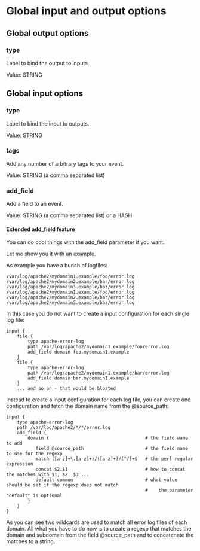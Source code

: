 # Global input and output options

## Global output options

### type

Label to bind the output to inputs.

Value: STRING

## Global input options

### type

Label to bind the input to outputs.

Value: STRING

### tags

Add any number of arbitrary tags to your event.

Value: STRING (a comma separated list)

### add_field

Add a field to an event.

Value: STRING (a comma separated list) or a HASH

#### Extended add_field feature

You can do cool things with the add_field parameter if you want.

Let me show you it with an example.

As example you have a bunch of logfiles:

    /var/log/apache2/mydomain1.example/foo/error.log
    /var/log/apache2/mydomain2.example/bar/error.log
    /var/log/apache2/mydomain3.example/baz/error.log
    /var/log/apache2/mydomain1.example/foo/error.log
    /var/log/apache2/mydomain2.example/bar/error.log
    /var/log/apache2/mydomain3.example/baz/error.log

In this case you do not want to create a input configuration for each single log file:

    input {
        file {
            type apache-error-log
            path /var/log/apache2/mydomain1.example/foo/error.log
            add_field domain foo.mydomain1.example
        }
        file {
            type apache-error-log
            path /var/log/apache2/mydomain1.example/bar/error.log
            add_field domain bar.mydomain1.example
        }
        ... and so on - that would be bloated

Instead to create a input configuration for each log file, you can create one configuration
and fetch the domain name from the @source_path:

    input {
        type apache-error-log
        path /var/log/apache2/*/*/error.log
        add_field {
            domain {                                    # the field name to add
               field @source_path                       # the field name to use for the regexp
               match ([a-z]+\.[a-z]+)/([a-z]+)/[^/]+$   # the perl regular expression
               concat $2.$1                             # how to concat the matches with $1, $2, $3 ...
               default common                           # what value should be set if the regexp does not match
                                                        #    the parameter "default" is optional
            }
        }
    }

As you can see two wildcards are used to match all error log files of each domain.
All what you have to do now is to create a regexp that matches the domain and subdomain
from the field @source_path and to concatenate the matches to a string.

